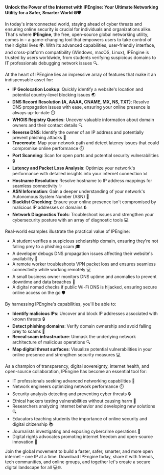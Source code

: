 **Unlock the Power of the Internet with IPEngine: Your Ultimate Networking Utility for a Safer, Smarter World 🌐🛡️**

In today's interconnected world, staying ahead of cyber threats and ensuring online security is crucial for individuals and organizations alike. That's where **IPEngine**, the free, open-source global networking utility, comes in – a game-changing tool that empowers users to take control of their digital lives 🌍. With its advanced capabilities, user-friendly interface, and cross-platform compatibility (Windows, macOS, Linux), IPEngine is trusted by users worldwide, from students verifying suspicious domains to IT professionals debugging network issues 🔍.

At the heart of IPEngine lies an impressive array of features that make it an indispensable asset for:

* **IP Geolocation Lookup**: Quickly identify a website's location and potential country-level blocking issues 🌏
* **DNS Record Resolution (A, AAAA, CNAME, MX, NS, TXT)**: Resolve DNS propagation issues with ease, ensuring your online presence is always up-to-date ⏱️
* **WHOIS Registry Queries**: Uncover valuable information about domain owners and their contact details 🔍
* **Reverse DNS**: Identify the owner of an IP address and potentially prevent phishing attacks 🚨
* **Traceroute**: Map your network path and detect latency issues that could compromise online performance ⏱️
* **Port Scanning**: Scan for open ports and potential security vulnerabilities 🔒
* **Latency and Packet Loss Analysis**: Optimize your network's performance with detailed insights into your internet connection 📊
* **Hostname Resolution**: Resolve hostname to IP address mappings for seamless connectivity ✨
* **ASN Information**: Gain a deeper understanding of your network's Autonomous System Number (ASN) 🔑
* **Blacklist Checking**: Ensure your online presence isn't compromised by malicious IP addresses or domains 🔒
* **Network Diagnostics Tools**: Troubleshoot issues and strengthen your cybersecurity posture with an array of diagnostic tools 💻

Real-world examples illustrate the practical value of IPEngine:

* A student verifies a suspicious scholarship domain, ensuring they're not falling prey to a phishing scam 🎓
* A developer debugs DNS propagation issues affecting their website's availability 🔩
* A remote worker troubleshoots VPN packet loss and ensures seamless connectivity while working remotely 💻
* A small business owner monitors DNS uptime and anomalies to prevent downtime and data breaches 🚨
* A digital nomad checks if public Wi-Fi DNS is hijacked, ensuring secure online access on the go 🛡️

By harnessing IPEngine's capabilities, you'll be able to:

* **Identify malicious IPs**: Uncover and block IP addresses associated with known threats 🔒
* **Detect phishing domains**: Verify domain ownership and avoid falling prey to scams 🚨
* **Reveal scam infrastructure**: Unmask the underlying network architecture of malicious operations 🔍
* **Map digital threat surfaces**: Visualize potential vulnerabilities in your online presence and strengthen security measures 💻

As a champion of transparency, digital sovereignty, internet health, and open-source collaboration, IPEngine has become an essential tool for:

* IT professionals seeking advanced networking capabilities 🔧
* Network engineers optimizing network performance ⏱️
* Security analysts detecting and preventing cyber threats 🔒
* Ethical hackers testing vulnerabilities without causing harm 🤖
* Researchers analyzing internet behavior and developing new solutions 🔍
* Educators teaching students the importance of online security and digital citizenship 📚
* Journalists investigating and exposing cybercrime operations 🔮
* Digital rights advocates promoting internet freedom and open-source innovation 🌟

Join the global movement to build a faster, safer, smarter, and more open internet – one IP at a time. Download IPEngine today, share it with friends, tech communities, and online groups, and together let's create a secure digital landscape for all 💻🌐.